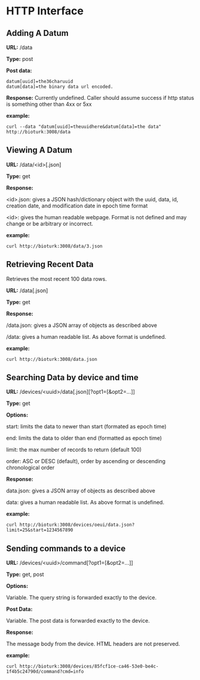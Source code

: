 HTTP Interface
==============

Adding A Datum
--------------

__URL:__
/data
    
__Type:__
post
    
__Post data:__
    
    datum[uuid]=the36charuuid
    datum[data]=the binary data url encoded.  

__Response:__
Currently undefined.  Caller should assume success if http status is something other than 4xx or 5xx
    
__example:__
  
    curl --data "datum[uuid]=theuuidhere&datum[data]=the data" http://bioturk:3008/data


Viewing A Datum
---------------

__URL:__
/data/\<id\>[.json]

__Type:__
get

__Response:__

\<id\>.json: gives a JSON hash/dictionary object with the uuid, data, id, creation date, 
and modification date in epoch time format

\<id\>: gives the human readable webpage.  Format is not defined and may change or be arbitrary or incorrect.

__example:__

    curl http://bioturk:3008/data/3.json
    
Retrieving Recent Data
----------------------
Retrieves the most recent 100 data rows.  

__URL:__
/data[.json]

__Type:__
get

__Response:__

/data.json: gives a JSON array of objects as described above

/data: gives a human readable list.  As above format is undefined.

__example:__

    curl http://bioturk:3008/data.json

Searching Data by device and time
---------------------------------

__URL:__
/devices/\<uuid\>/data[.json][?opt1=<opt1>[&opt2=<opt2>...]]

__Type:__
get

__Options:__

start: limits the data to newer than start (formated as epoch time)

end: limits the data to older than end (formatted as epoch time)

limit: the max number of records to return (default 100)

order: ASC or DESC (default), order by ascending or descending chronological order


__Response:__

data.json: gives a JSON array of objects as described above

data: gives a human readable list.  As above format is undefined.

__example:__

    curl http://bioturk:3008/devices/oeui/data.json?limit=25&start=1234567890

Sending commands to a device
----------------------------

__URL:__
/devices/\<uuid\>/command[?opt1=<opt1>[&opt2=<opt2>...]]

__Type:__
get, post

__Options:__

Variable.  The query string is forwarded exactly to the device.

__Post Data:__

Variable.  The post data is forwarded exactly to the device.

__Response:__

The message body from the device.  HTML headers are not preserved.

__example:__

    curl http://bioturk:3008/devices/85fcf1ce-ca46-53e0-be4c-1f4b5c24790d/command?cmd=info

